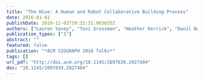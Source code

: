 ```yaml
---
title: "The Hive: A Human and Robot Collaborative Building Process"
date: 2016-01-01
publishDate: 2019-12-03T19:32:31.963635Z
authors: ["Lauren Vasey", "Tovi Grossman", "Heather Kerrick", "Danil Nagy"]
publication_types: ["1"]
abstract: ""
featured: false
publication: "*ACM SIGGRAPH 2016 Talks*"
tags: []
url_pdf: "http://doi.acm.org/10.1145/2897839.2927404"
doi: "10.1145/2897839.2927404"
---
```


